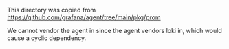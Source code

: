 This directory was copied from https://github.com/grafana/agent/tree/main/pkg/prom

We cannot vendor the agent in since the agent vendors loki in, which would cause a cyclic dependency.